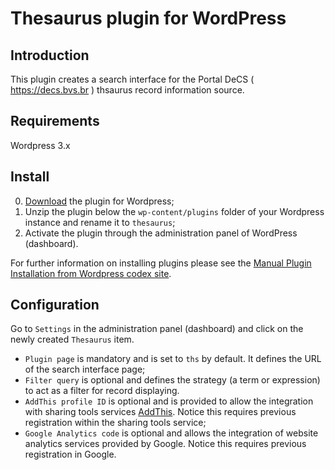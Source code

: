 # Thesaurus plugin for WordPress

## Introduction

This plugin creates a search interface for the Portal DeCS ( https://decs.bvs.br ) thsaurus record information source.

## Requirements

Wordpress 3.x

## Install

0. [Download](https://github.com/bireme/thesaurus-wp-plugin/archive/master.zip) the plugin for Wordpress;
0. Unzip the plugin below the `wp-content/plugins` folder of your Wordpress instance and rename it to `thesaurus`;
0. Activate the plugin through the administration panel of WordPress (dashboard).

For further information on installing plugins please see the [Manual Plugin Installation from Wordpress codex site](http://codex.wordpress.org/Managing_Plugins#Manual_Plugin_Installation).

## Configuration

Go to `Settings` in the administration panel (dashboard) and click on the newly created `Thesaurus` item.
* `Plugin page` is mandatory and is set to `ths` by default. It defines the URL of the search interface page;
* `Filter query` is optional and defines the strategy (a term or expression) to act as a filter for record displaying.
* `AddThis profile ID` is optional and is provided to allow the integration with sharing tools services [AddThis](http://www.addthis.com/). Notice this requires previous registration within the sharing tools service;
* `Google Analytics code` is optional and allows the integration of website analytics services provided by Google. Notice this requires previous registration in Google.
